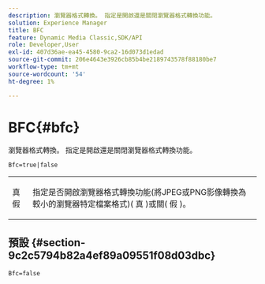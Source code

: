 ```yaml
---
description: 瀏覽器格式轉換。 指定是開啟還是關閉瀏覽器格式轉換功能。
solution: Experience Manager
title: BFC
feature: Dynamic Media Classic,SDK/API
role: Developer,User
exl-id: 407d36ae-ea45-4580-9ca2-16d073d1edad
source-git-commit: 206e4643e3926cb85b4be2189743578f88180be7
workflow-type: tm+mt
source-wordcount: '54'
ht-degree: 1%

---
```


# BFC{#bfc}

瀏覽器格式轉換。 指定是開啟還是關閉瀏覽器格式轉換功能。

<!--<a id="section_2768B2BEEE214676AA32F17E2A0E3343"></a>-->

`Bfc=true|false`

<table id="simpletable_998CF426296945FEA48D19E33B71A17E"> 
 <tr class="strow"> 
  <td class="stentry"> <p> <span class="codeph"> 真假 </span> </p> </td> 
  <td class="stentry"> <p>指定是否開啟瀏覽器格式轉換功能(將JPEG或PNG影像轉換為較小的瀏覽器特定檔案格式)( <span class="codeph"> 真 </span>)或關( <span class="codeph"> 假 </span>)。 </p> </td> 
 </tr> 
</table>

## 預設 {#section-9c2c5794b82a4ef89a09551f08d03dbc}

`Bfc=false`
